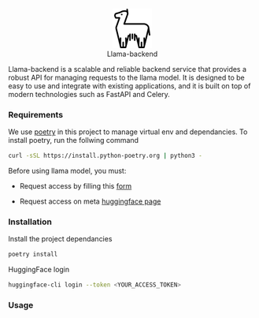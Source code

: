 <p align="center">
    <img src="docs/icon.png" alt="icon">
    <br>Llama-backend<br>
</p>


Llama-backend is a scalable and reliable backend service that provides a robust API for managing requests to the llama model. It is designed to be easy to use and integrate with existing applications, and it is built on top of modern technologies such as FastAPI and Celery.

### Requirements

We use [poetry](https://python-poetry.org/) in this project to manage virtual env and dependancies. To install poetry, run the follwing command

```bash
curl -sSL https://install.python-poetry.org | python3 -
```

Before using llama model, you must:
- Request access by filling this [form](https://ai.meta.com/resources/models-and-libraries/llama-downloads/)


- Request access on meta [huggingface page](https://huggingface.co/meta-llama)

### Installation

Install the project dependancies

```bash
poetry install
```

HuggingFace login

```bash
huggingface-cli login --token <YOUR_ACCESS_TOKEN>
```

### Usage
  